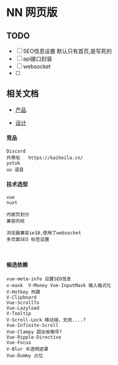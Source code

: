 # NN 网页版

## TODO

- [ ] SEO信息设置 
  默认只有首页,是写死的
- [ ] api接口封装
- [ ] websocket
- [ ] 

## 相关文档

- [产品](https://lanhuapp.com/url/f1eon)

- [设计](https://lanhuapp.com/url/gIqWo-lcz6M)

#### 竞品

```
Discord
开黑啦   https://kaiheila.cn/
yotok
uu 语音
```

#### 技术选型

```
vue
nuxt 

内嵌页划分
兼容内核

浏览器兼容ie10,使用了websocket
多页面SEO 标签设置



```

#### 候选依赖

```
vue-meta-info 设置SEO信息
v-mask  V-Money Vue-InputMask 输入格式化
V-Hotkey 热键
V-Clipboard
Vue-ScrollTo
Vue-Lazyload
V-Tooltip
V-Scroll-Lock 移动端，无效....?
Vue-Infinite-Scroll
Vue-Clampy 超出省略号?
Vue-Ripple-Directive
Vue-Focus
V-Blur 半透明遮罩
Vue-Dummy 占位
```
